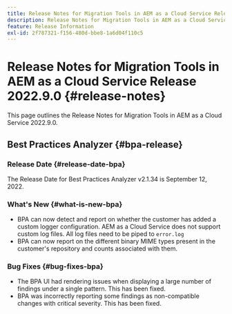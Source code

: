```yaml
---
title: Release Notes for Migration Tools in AEM as a Cloud Service Release 2022.9.0
description: Release Notes for Migration Tools in AEM as a Cloud Service Release 2022.9.0
feature: Release Information
exl-id: 2f787321-f156-480d-bbe8-1a6d04f110c5
---
```

# Release Notes for Migration Tools in AEM as a Cloud Service Release 2022.9.0 {#release-notes}

This page outlines the Release Notes for Migration Tools in AEM as a Cloud Service 2022.9.0.

## Best Practices Analyzer {#bpa-release}

### Release Date {#release-date-bpa}

The Release Date for Best Practices Analyzer v2.1.34 is September 12, 2022. 

### What's New {#what-is-new-bpa}

* BPA can now detect and report on whether the customer has added a custom logger configuration. AEM as a Cloud Service does not support custom log files. All log files need to be piped to `error.log`
* BPA can now report on the different binary MIME types present in the customer's repository and counts associated with them.

### Bug Fixes {#bug-fixes-bpa}

* The BPA UI had rendering issues when displaying a large number of findings under a single pattern. This has been fixed.
* BPA was incorrectly reporting some findings as non-compatible changes with critical severity. This has been fixed.